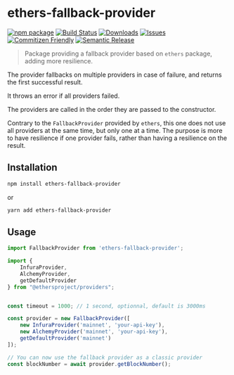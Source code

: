 # ethers-fallback-provider
[![npm package][npm-img]][npm-url]
[![Build Status][build-img]][build-url]
[![Downloads][downloads-img]][downloads-url]
[![Issues][issues-img]][issues-url]
[![Commitizen Friendly][commitizen-img]][commitizen-url]
[![Semantic Release][semantic-release-img]][semantic-release-url]

> Package providing a fallback provider based on `ethers` package, adding more resilience.

The provider fallbacks on multiple providers in case of failure, and returns the first successful result.

It throws an error if all providers failed.

The providers are called in the order they are passed to the constructor.

Contrary to the `FallbackProvider` provided by `ethers`, this one does not use all providers at the same time, but only one at a time.
The purpose is more to have resilience if one provider fails, rather than having a resilience on the result.

## Installation
```bash
npm install ethers-fallback-provider
```
or
```bash
yarn add ethers-fallback-provider
```

## Usage

```typescript
import FallbackProvider from 'ethers-fallback-provider';

import { 
    InfuraProvider, 
    AlchemyProvider, 
    getDefaultProvider 
} from "@ethersproject/providers";


const timeout = 1000; // 1 second, optionnal, default is 3000ms

const provider = new FallbackProvider([
    new InfuraProvider('mainnet', 'your-api-key'),
    new AlchemyProvider('mainnet', 'your-api-key'),
    getDefaultProvider('mainnet')
]);

// You can now use the fallback provider as a classic provider
const blockNumber = await provider.getBlockNumber();

```


[build-img]: https://github.com/morpho-labs/ethers-fallback-provider/actions/workflows/ci.yml/badge.svg?branch=main
[build-url]: https://github.com/morpho-labs/ethers-fallback-provider/actions/workflows/ci.yml
[downloads-img]: https://img.shields.io/npm/dt/ethers-multicall-provider
[downloads-url]: https://www.npmtrends.com/ethers-multicall-provider
[npm-img]: https://img.shields.io/npm/v/ethers-multicall-provider
[npm-url]: https://www.npmjs.com/package/ethers-multicall-provider
[issues-img]: https://img.shields.io/github/issues/morpho-labs/ethers-fallback-provider
[issues-url]: https://github.com/morpho-labs/ethers-fallback-provider/issues
[codecov-img]: https://codecov.io/gh/morpho-labs/ethers-fallback-provider/branch/main/graph/badge.svg
[codecov-url]: https://codecov.io/gh/morpho-labs/ethers-fallback-provider
[semantic-release-img]: https://img.shields.io/badge/%20%20%F0%9F%93%A6%F0%9F%9A%80-semantic--release-e10079.svg
[semantic-release-url]: https://github.com/semantic-release/semantic-release
[commitizen-img]: https://img.shields.io/badge/commitizen-friendly-brightgreen.svg
[commitizen-url]: http://commitizen.github.io/cz-cli/